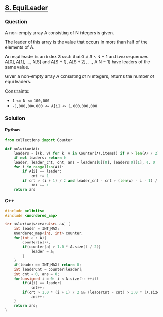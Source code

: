 ## **[8. EquiLeader](https://app.codility.com/programmers/lessons/8-leader/equi_leader/)**

### Question
A non-empty array A consisting of N integers is given.

The leader of this array is the value that occurs in more than half of the elements of A.

An equi leader is an index S such that 0 ≤ S < N − 1 and two sequences A[0], A[1], ..., A[S] and A[S + 1], A[S + 2], ..., A[N − 1] have leaders of the same value.

Given a non-empty array A consisting of N integers, returns the number of equi leaders.

Constraints:
- `1 <= N <= 100,000`
- `-1,000,000,000 <= A[i] <= 1,000,000,000`

### Solution

#### Python
```python
from collections import Counter

def solution(A):
    leaders = [(k, v) for k, v in Counter(A).items() if v > len(A) / 2]
    if not leaders: return 0
    leader, leader_cnt, cnt, ans = leaders[0][0], leaders[0][1], 0, 0
    for i in range(len(A)):
        if A[i] == leader: 
            cnt += 1
        if cnt > (i + 1) / 2 and leader_cnt - cnt > (len(A) - i - 1) / 2:
            ans += 1
    return ans
```

#### C++
```cpp
#include <climits>
#include <unordered_map>

int solution(vector<int> &A) {
    int leader = INT_MAX;
    unordered_map<int, int> counter;
    for(int a : A){
        counter[a]++;
        if(counter[a] > 1.0 * A.size() / 2){
            leader = a;
        }
    }
    if(leader == INT_MAX) return 0;
    int leaderCnt = counter[leader];
    int cnt = 0, ans = 0;
    for(unsigned i = 0; i < A.size(); ++i){
        if(A[i] == leader) 
            cnt++;
        if(cnt > 1.0 * (i + 1) / 2 && (leaderCnt - cnt) > 1.0 * (A.size() - i - 1) / 2)
            ans++;
    }
    return ans;
}
```
